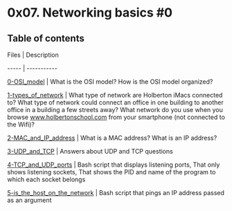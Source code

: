 # 0x07. Networking basics #0



## Table of contents

Files | Description

----- | -----------

[0-OSI_model](./0-OSI_model) | What is the OSI model? How is the OSI model organized?

[1-types_of_network](./1-types_of_network) | What type of network are Holberton iMacs connected to? What type of network could connect an office in one building to another office in a building a few streets away? What network do you use when you browse www.holbertonschool.com from your smartphone (not connected to the Wifi)?

[2-MAC_and_IP_address](./2-MAC_and_IP_address) | What is a MAC address? What is an IP address?

[3-UDP_and_TCP](./3-UDP_and_TCP) | Answers about UDP and TCP questions

[4-TCP_and_UDP_ports](./4-TCP_and_UDP_ports) | Bash script that displays listening ports, That only shows listening sockets, That shows the PID and name of the program to which each socket belongs

[5-is_the_host_on_the_network](./5-is_the_host_on_the_network) | Bash script that pings an IP address passed as an argument
